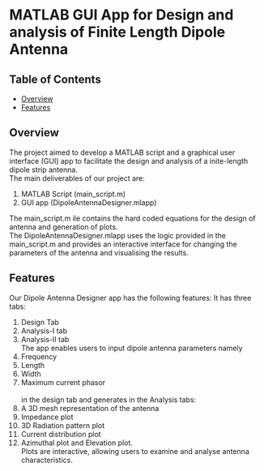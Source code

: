 # MATLAB GUI App for Design and analysis of Finite Length Dipole Antenna <br />

## Table of Contents<br />

- [Overview](#Overview) <br />
- [Features](#Features) <br />

## Overview
The project aimed to develop a MATLAB script and a graphical user interface (GUI) app to facilitate the design and analysis of a  inite-length dipole strip antenna. <br />
The main deliverables of our project are: <br />
1. MATLAB Script (main_script.m) <br />
2. GUI app (DipoleAntennaDesigner.mlapp) <br />

The main_script.m  ile contains the hard coded equations for the design of antenna and generation of plots. <br />
The DipoleAntennaDesigner.mlapp uses the logic provided in the main_script.m and provides an interactive interface for changing the parameters of the antenna and visualising the results.<br />

## Features <br />
Our Dipole Antenna Designer app has the following features: It has three tabs: <br />
1. Design Tab <br />
2. Analysis-I tab <br />
3. Analysis-II tab <br />
The app enables users to input dipole antenna parameters namely <br />
1. Frequency <br />
2. Length <br />
3. Width <br />
4. Maximum current phasor <br />  
in the design tab and generates in the Analysis tabs: <br /> 
1. A 3D mesh representation of the antenna <br />
2. Impedance plot <br />
3. 3D Radiation pattern plot <br /> 
4. Current distribution plot <br />  
5. Azimuthal plot and Elevation plot. <br /> 
Plots are interactive, allowing users to examine and analyse antenna characteristics. 



